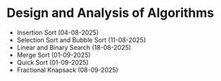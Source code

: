 # Design and Analysis of Algorithms

-   Insertion Sort (04-08-2025)
-   Selection Sort and Bubble Sort (11-08-2025)
-   Linear and Binary Search (18-08-2025)
-   Merge Sort (01-09-2025)
-   Quick Sort (01-09-2025)
-   Fractional Knapsack (08-09-2025)
